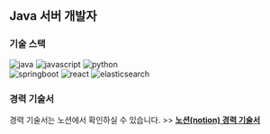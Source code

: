 <h2>Java 서버 개발자</h2>

<h3>기술 스택</h3>

<p>
  <img alt="java" src="https://img.shields.io/badge/-Java-FF7A59?style=flat-square&logo=java&logoColor=white" />
  <img alt="javascript" src="https://img.shields.io/badge/-JavaScript-F7DF1E?style=flat-square&logo=javascript&logoColor=white" />
  <img alt="python" src="https://img.shields.io/badge/-Python-5881D8?style=flat-square&logo=python&logoColor=white" />
  <br>
  <img alt="springboot" src="https://img.shields.io/badge/-SpringBoot-6DB33F?style=flat-square&logo=java&logoColor=white" />
  <img alt="react" src="https://img.shields.io/badge/-React.js-61DAFB?style=flat-square&logo=react&logoColor=white" />
  <img alt="elasticsearch" src="https://img.shields.io/badge/-ElasticSearch-005571?style=flat-square&logo=elasticsearch&logoColor=white" />
  <br>
</p>

<h3>경력 기술서</h3>

경력 기술서는 노션에서 확인하실 수 있습니다. >> 
[**노션(notion) 경력 기술서**](https://www.notion.so/yaincoding/f7591e62b5fd40c78e35711f44f1252a)
